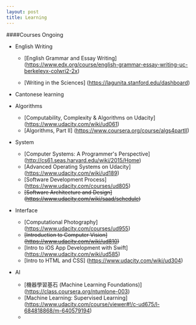 ```yaml
---
layout: post
title: Learning
---
```

####Courses Ongoing
  * English Writing 
       - [English Grammar and Essay Writing] (https://www.edx.org/course/english-grammar-essay-writing-uc-berkeleyx-colwri2-2x)
       
       - [Writing in the Sciences] (https://lagunita.stanford.edu/dashboard)

  *  Cantonese learning 
   

  * Algorithms
     - [Computability, Complexity & Algorithms on Udacity] (https://www.udacity.com/wiki/ud061) 
     - [Algorithms, Part II] (https://www.coursera.org/course/algs4partII)  

  * System  
     - [Computer Systems: A Programmer's Perspective] (http://cs61.seas.harvard.edu/wiki/2015/Home)
     - [Advanced Operating Systems on Udacity] (https://www.udacity.com/wiki/ud189) 
     - [Software Development Process] (https://www.udacity.com/courses/ud805)
     - ~~[Software Architecture and Design] (https://www.udacity.com/wiki/saad/schedule)~~

  * Interface
     - [Computational Photography] (https://www.udacity.com/courses/ud955)
     - ~~[Introduction to Computer Vision] (https://www.udacity.com/wiki/ud810)~~
     - [Intro to iOS App Development with Swift] (https://www.udacity.com/wiki/ud585)
     - [Intro to HTML and CSS] (https://www.udacity.com/wiki/ud304)
 
  * AI
     - [機器學習基石 (Machine Learning Foundations)] (https://class.coursera.org/ntumlone-003)
     - [Machine Learning: Supervised Learning] (https://www.udacity.com/course/viewer#!/c-ud675/l-684818868/m-640579194)
     - 




